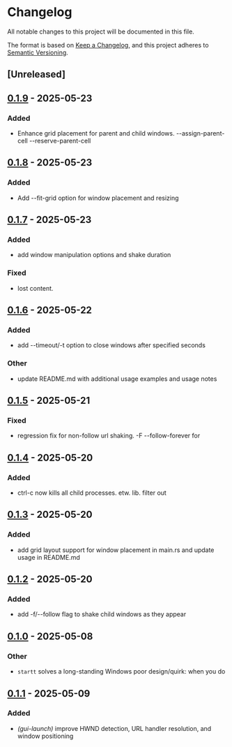 # Changelog

All notable changes to this project will be documented in this file.

The format is based on [Keep a Changelog](https://keepachangelog.com/en/1.0.0/),
and this project adheres to [Semantic Versioning](https://semver.org/spec/v2.0.0.html).

## [Unreleased]

## [0.1.9](https://github.com/davehorner/startt/compare/v0.1.8...v0.1.9) - 2025-05-23

### Added

- Enhance grid placement for parent and child windows. --assign-parent-cell --reserve-parent-cell

## [0.1.8](https://github.com/davehorner/startt/compare/v0.1.7...v0.1.8) - 2025-05-23

### Added

- Add --fit-grid option for window placement and resizing

## [0.1.7](https://github.com/davehorner/startt/compare/v0.1.6...v0.1.7) - 2025-05-23

### Added

- add window manipulation options and shake duration

### Fixed

- lost content.

## [0.1.6](https://github.com/davehorner/startt/compare/v0.1.5...v0.1.6) - 2025-05-22

### Added

- add --timeout/-t option to close windows after specified seconds

### Other

- update README.md with additional usage examples and usage notes

## [0.1.5](https://github.com/davehorner/startt/compare/v0.1.4...v0.1.5) - 2025-05-21

### Fixed

- regression fix for non-follow url shaking.  -F --follow-forever for

## [0.1.4](https://github.com/davehorner/startt/compare/v0.1.3...v0.1.4) - 2025-05-20

### Added

- ctrl-c now kills all child processes. etw.  lib. filter out

## [0.1.3](https://github.com/davehorner/startt/compare/v0.1.2...v0.1.3) - 2025-05-20

### Added

- add grid layout support for window placement in main.rs and update usage in README.md

## [0.1.2](https://github.com/davehorner/startt/compare/v0.1.1...v0.1.2) - 2025-05-20

### Added

- add -f/--follow flag to shake child windows as they appear

## [0.1.0](https://github.com/davehorner/startt/releases/tag/v0.1.0) - 2025-05-08

### Other

- `startt` solves a long-standing Windows poor design/quirk: when you do
## [0.1.1](https://github.com/davehorner/startt/compare/v0.1.0...v0.1.1) - 2025-05-09

### Added

- *(gui-launch)* improve HWND detection, URL handler resolution, and window positioning
